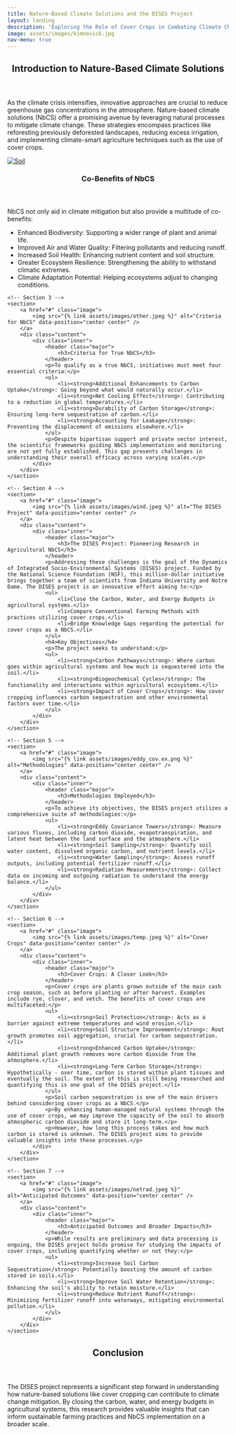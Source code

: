 ```yaml
---
title: Nature-Based Climate Solutions and the DISES Project
layout: landing
description: 'Exploring the Role of Cover Crops in Combating Climate Change'
image: assets/images/kimnovick.jpg
nav-menu: true
---
```




<!-- Main -->
<div id="main">

<!-- One -->
<section id="one">
	<div class="inner">
		<header class="major">
			<h2>Introduction to Nature-Based Climate Solutions</h2>
		</header>
		<p>As the climate crisis intensifies, innovative approaches are crucial to reduce greenhouse gas concentrations in the atmosphere. Nature-based climate solutions (NbCS) offer a promising avenue by leveraging natural processes to mitigate climate change. These strategies encompass practices like reforesting previously deforested landscapes, reducing excess irrigation, and implementing climate-smart agriculture techniques such as the use of cover crops.</p>
	</div>
</section>

<!-- Two -->
<section id="two" class="spotlights">
	<!-- Section 2 -->
	<section>
		<a href="#" class="image">
			<img src="{% link assets/images/soil.jpeg %}" alt="Soil" data-position="center center" />
		</a>
		<div class="content">
			<div class="inner">
				<header class="major">
					<h3>Co-Benefits of NbCS</h3>
				</header>
				<p>NbCS not only aid in climate mitigation but also provide a multitude of co-benefits:</p>
				<ul>
					<li>Enhanced Biodiversity: Supporting a wider range of plant and animal life.</li>
					<li>Improved Air and Water Quality: Filtering pollutants and reducing runoff.</li>
					<li>Increased Soil Health: Enhancing nutrient content and soil structure.</li>
					<li>Greater Ecosystem Resilience: Strengthening the ability to withstand climatic extremes.</li>
					<li>Climate Adaptation Potential: Helping ecosystems adjust to changing conditions.</li>
				</ul>
			</div>
		</div>
	</section>

	<!-- Section 3 -->
	<section>
		<a href="#" class="image">
			<img src="{% link assets/images/other.jpeg %}" alt="Criteria for NbCS" data-position="center center" />
		</a>
		<div class="content">
			<div class="inner">
				<header class="major">
					<h3>Criteria for True NbCS</h3>
				</header>
				<p>To qualify as a true NbCS, initiatives must meet four essential criteria:</p>
				<ol>
					<li><strong>Additional Enhancements to Carbon Uptake</strong>: Going beyond what would naturally occur.</li>
					<li><strong>Net Cooling Effect</strong>: Contributing to a reduction in global temperatures.</li>
					<li><strong>Durability of Carbon Storage</strong>: Ensuring long-term sequestration of carbon.</li>
					<li><strong>Accounting for Leakage</strong>: Preventing the displacement of emissions elsewhere.</li>
				</ol>
				<p>Despite bipartisan support and private sector interest, the scientific frameworks guiding NbCS implementation and monitoring are not yet fully established. This gap presents challenges in understanding their overall efficacy across varying scales.</p>
			</div>
		</div>
	</section>

	<!-- Section 4 -->
	<section>
		<a href="#" class="image">
			<img src="{% link assets/images/wind.jpeg %}" alt="The DISES Project" data-position="center center" />
		</a>
		<div class="content">
			<div class="inner">
				<header class="major">
					<h3>The DISES Project: Pioneering Research in Agricultural NbCS</h3>
				</header>
				<p>Addressing these challenges is the goal of the Dynamics of Integrated Socio-Environmental Systems (DISES) project. Funded by the National Science Foundation (NSF), this million-dollar initiative brings together a team of scientists from Indiana University and Notre Dame. The DISES project is an innovative effort aiming to:</p>
				<ul>
					<li>Close the Carbon, Water, and Energy Budgets in agricultural systems.</li>
					<li>Compare Conventional Farming Methods with practices utilizing cover crops.</li>
					<li>Bridge Knowledge Gaps regarding the potential for cover crops as a NbCS.</li>
				</ul>
				<h4>Key Objectives</h4>
				<p>The project seeks to understand:</p>
				<ul>
					<li><strong>Carbon Pathways</strong>: Where carbon goes within agricultural systems and how much is sequestered into the soil.</li>
					<li><strong>Biogeochemical Cycles</strong>: The functionality and interactions within agricultural ecosystems.</li>
					<li><strong>Impact of Cover Crops</strong>: How cover cropping influences carbon sequestration and other environmental factors over time.</li>
				</ul>
			</div>
		</div>
	</section>

	<!-- Section 5 -->
	<section>
		<a href="#" class="image">
			<img src="{% link assets/images/eddy_cov.ex.png %}" alt="Methodologies" data-position="center center" />
		</a>
		<div class="content">
			<div class="inner">
				<header class="major">
					<h3>Methodologies Employed</h3>
				</header>
				<p>To achieve its objectives, the DISES project utilizes a comprehensive suite of methodologies:</p>
				<ul>
					<li><strong>Eddy Covariance Towers</strong>: Measure various fluxes, including carbon dioxide, evapotranspiration, and latent heat between the land surface and the atmosphere.</li>
					<li><strong>Soil Sampling</strong>: Quantify soil water content, dissolved organic carbon, and nutrient levels.</li>
					<li><strong>Water Sampling</strong>: Assess runoff outputs, including potential fertilizer runoff.</li>
					<li><strong>Radiation Measurements</strong>: Collect data on incoming and outgoing radiation to understand the energy balance.</li>
				</ul>
			</div>
		</div>
	</section>

	<!-- Section 6 -->
	<section>
		<a href="#" class="image">
			<img src="{% link assets/images/temp.jpeg %}" alt="Cover Crops" data-position="center center" />
		</a>
		<div class="content">
			<div class="inner">
				<header class="major">
					<h3>Cover Crops: A Closer Look</h3>
				</header>
				<p>Cover crops are plants grown outside of the main cash crop season, such as before planting or after harvest. Examples include rye, clover, and vetch. The benefits of cover crops are multifaceted:</p>
				<ul>
					<li><strong>Soil Protection</strong>: Acts as a barrier against extreme temperatures and wind erosion.</li>
					<li><strong>Soil Structure Improvement</strong>: Root growth promotes soil aggregation, crucial for carbon sequestration.</li>
					<li><strong>Enhanced Carbon Uptake</strong>: Additional plant growth removes more carbon dioxide from the atmosphere.</li>
					<li><strong>Long-Term Carbon Storage</strong>: Hypothetically - over time, carbon is stored within plant tissues and eventually the soil. The extent of this is still being researched and quantifying this is one goal of the DISES project.</li>
				</ul>
				<p>Soil carbon sequestration is one of the main drivers behind considering cover crops as a NbCS.</p>
				<p>By enhancing human-managed natural systems through the use of cover crops, we may improve the capacity of the soil to absorb atmospheric carbon dioxide and store it long-term.</p>
				<p>However, how long this process takes and how much carbon is stored is unknown. The DISES project aims to provide valuable insights into these processes.</p>
			</div>
		</div>
	</section>

	<!-- Section 7 -->
	<section>
		<a href="#" class="image">
			<img src="{% link assets/images/netrad.jpeg %}" alt="Anticipated Outcomes" data-position="center center" />
		</a>
		<div class="content">
			<div class="inner">
				<header class="major">
					<h3>Anticipated Outcomes and Broader Impacts</h3>
				</header>
				<p>While results are preliminary and data processing is ongoing, the DISES project holds promise for studying the impacts of cover crops, including quantifying whether or not they:</p>
				<ul>
					<li><strong>Increase Soil Carbon Sequestration</strong>: Potentially boosting the amount of carbon stored in soils.</li>
					<li><strong>Improve Soil Water Retention</strong>: Enhancing the soil's ability to retain moisture.</li>
					<li><strong>Reduce Nutrient Runoff</strong>: Minimizing fertilizer runoff into waterways, mitigating environmental pollution.</li>
				</ul>
			</div>
		</div>
	</section>
</section>

<!-- Three -->
<section id="three">
	<div class="inner">
		<header class="major">
			<h2>Conclusion</h2>
		</header>
		<p>The DISES project represents a significant step forward in understanding how nature-based solutions like cover cropping can contribute to climate change mitigation. By closing the carbon, water, and energy budgets in agricultural systems, this research provides valuable insights that can inform sustainable farming practices and NbCS implementation on a broader scale.</p>
	</div>
</section>

</div>
